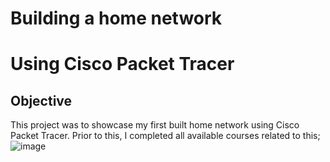 # Building a home network
# Using Cisco Packet Tracer

## Objective

This project was to showcase my first built home network using Cisco Packet Tracer. Prior to this, I completed all available courses related to this;
![image](https://github.com/MrChopss/Cisco-Packet-Tracer/assets/165199836/7358c995-bd11-4cf1-97f6-089191d6a826)

